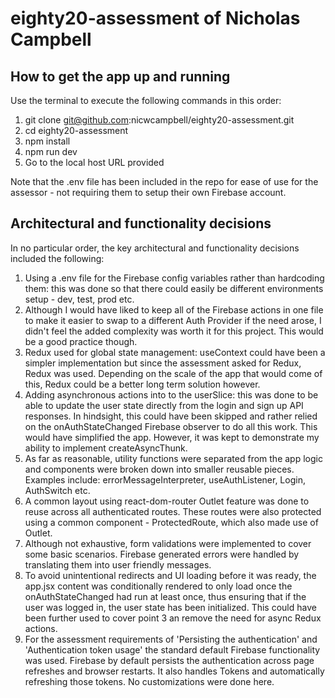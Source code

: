 # eighty20-assessment of Nicholas Campbell

## How to get the app up and running

Use the terminal to execute the following commands in this order:

1. git clone git@github.com:nicwcampbell/eighty20-assessment.git
2. cd eighty20-assessment
3. npm install
4. npm run dev
5. Go to the local host URL provided

Note that the .env file has been included in the repo for ease of use for the assessor - not requiring them to setup their own Firebase account.

## Architectural and functionality decisions

In no particular order, the key architectural and functionality decisions included the following:

1. Using a .env file for the Firebase config variables rather than hardcoding them: this was done so that there could easily be different environments setup - dev, test, prod etc.
2. Although I would have liked to keep all of the Firebase actions in one file to make it easier to swap to a different Auth Provider if the need arose, I didn't feel the added complexity was worth it for this project. This would be a good practice though.
3. Redux used for global state management: useContext could have been a simpler implementation but since the assessment asked for Redux, Redux was used. Depending on the scale of the app that would come of this, Redux could be a better long term solution however.
4. Adding asynchronous actions into to the userSlice: this was done to be able to update the user state directly from the login and sign up API responses. In hindsight, this could have been skipped and rather relied on the onAuthStateChanged Firebase observer to do all this work. This would have simplified the app. However, it was kept to demonstrate my ability to implement createAsyncThunk.
5. As far as reasonable, utility functions were separated from the app logic and components were broken down into smaller reusable pieces. Examples include: errorMessageInterpreter, useAuthListener, Login, AuthSwitch etc.
6. A common layout using react-dom-router Outlet feature was done to reuse across all authenticated routes. These routes were also protected using a common component - ProtectedRoute, which also made use of Outlet.
7. Although not exhaustive, form validations were implemented to cover some basic scenarios. Firebase generated errors were handled by translating them into user friendly messages.
8. To avoid unintentional redirects and UI loading before it was ready, the app.jsx content was conditionally rendered to only load once the onAuthStateChanged had run at least once, thus ensuring that if the user was logged in, the user state has been initialized. This could have been further used to cover point 3 an remove the need for async Redux actions.
9. For the assessment requirements of 'Persisting the authentication' and 'Authentication token usage' the standard default Firebase functionality was used. Firebase by default persists the authentication across page refreshes and browser restarts. It also handles Tokens and automatically refreshing those tokens. No customizations were done here.

